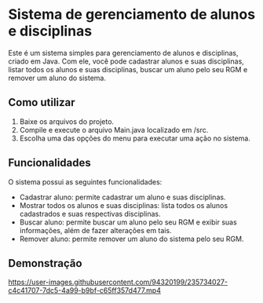 # Sistema de gerenciamento de alunos e disciplinas

Este é um sistema simples para gerenciamento de alunos e disciplinas, criado em Java. Com ele, você pode cadastrar alunos e suas disciplinas, listar todos os alunos e suas disciplinas, buscar um aluno pelo seu RGM e remover um aluno do sistema.

## Como utilizar

1. Baixe os arquivos do projeto.
2. Compile e execute o arquivo Main.java localizado em /src.
3. Escolha uma das opções do menu para executar uma ação no sistema.

## Funcionalidades

O sistema possui as seguintes funcionalidades:

- Cadastrar aluno: permite cadastrar um aluno e suas disciplinas.
- Mostrar todos os alunos e suas disciplinas: lista todos os alunos cadastrados e suas respectivas disciplinas.
- Buscar aluno: permite buscar um aluno pelo seu RGM e exibir suas informações, além de fazer alterações em tais.
- Remover aluno: permite remover um aluno do sistema pelo seu RGM.

## Demonstração

https://user-images.githubusercontent.com/94320199/235734027-c4c41707-7dc5-4a99-b9bf-c65ff357d477.mp4